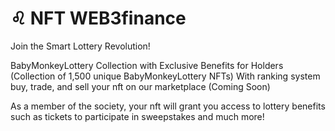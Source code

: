 # ♌ NFT WEB3finance

Join the Smart Lottery Revolution!

BabyMonkeyLottery Collection with Exclusive Benefits for Holders (Collection of 1,500 unique BabyMonkeyLottery NFTs) With ranking system buy, trade, and sell your nft on our marketplace (Coming Soon)

As a member of the society, your nft will grant you access to lottery benefits such as tickets to participate in sweepstakes and much more!
